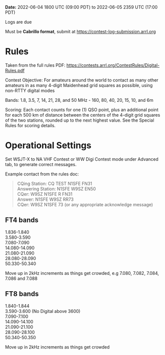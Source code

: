 
**Date:** 2022-06-04 1800 UTC (09:00 PDT) to 2022-06-05 2359 UTC (17:00 PDT)

Logs are due 

Must be **Cabrillo format**, submit at https://contest-log-submission.arrl.org

# Rules
Taken from the full rules PDF: https://contests.arrl.org/ContestRules/Digital-Rules.pdf

Contest Objective: For amateurs around the world to contact as many other amateurs in as many 4-digit Maidenhead grid squares as possible, using non-RTTY digital modes

Bands: 1.8, 3.5, 7, 14, 21, 28, and 50 MHz - 160, 80, 40, 20, 15, 10, and 6m

Scoring: Each contact counts for one (1) QSO point, plus an additional point for each 500 km of distance between the centers of the 4-digit grid squares of the two stations, rounded up to the next highest value. See the Special Rules for scoring details.

# Operational Settings
Set WSJT-X to NA VHF Contest or WW Digi Contest mode under Advanced tab, to generate correct messages.

Example contact from the rules doc:

>CQing Station: CQ TEST N1SFE FN31  
Answering Station: N1SFE W9SZ EN50  
CQer: W9SZ N1SFE R FN31  
Answer: N1SFE W9SZ RR73  
CQer: W9SZ N1SFE 73 (or any appropriate acknowledge message)

## FT4 bands
1.836-1.840  
3.580-3.590  
7.080-7.090  
14.080-14.090  
21.080-21.090  
28.080-28.090  
50.330-50.340

Move up in 2kHz increments as things get crowded, e.g 7.080, 7.082, 7.084, 7.086 and 7.088

## FT8 bands
1.840-1.844  
3.590-3.600 (No Digital above 3600)  
7.090-7.100  
14.090-14.100  
21.090-21.100  
28.090-28.100  
50.340-50.350

Move up in 2kHz increments as things get crowded

